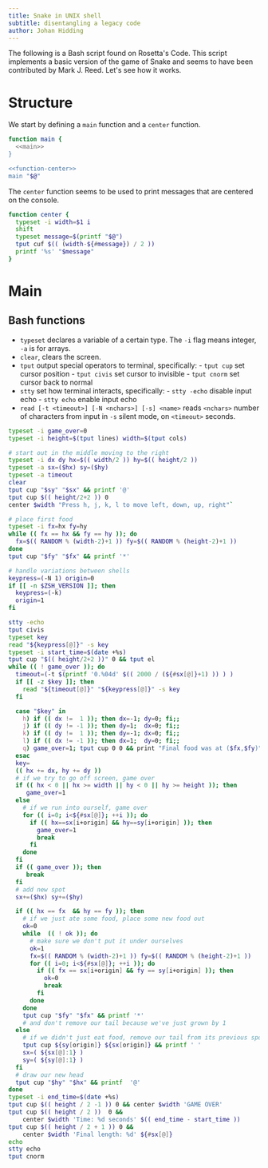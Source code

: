 ```yaml
---
title: Snake in UNIX shell
subtitle: disentangling a legacy code
author: Johan Hidding
---
```


The following is a Bash script found on Rosetta's Code. This script implements a basic version of the game of Snake and seems to have been contributed by Mark J. Reed. Let's see how it works.

# Structure
We start by defining a `main` function and a `center` function.

``` {.bash file=snake.sh}
function main {
  <<main>>
}

<<function-center>>
main "$@"
```

The `center` function seems to be used to print messages that are centered on the console.

``` {.bash #function-center}
function center {
  typeset -i width=$1 i
  shift
  typeset message=$(printf "$@")
  tput cuf $(( (width-${#message}) / 2 ))
  printf '%s' "$message"
}
```

# Main
## Bash functions

- `typeset` declares a variable of a certain type. The `-i` flag means integer, `-a` is for arrays.
- `clear`, clears the screen.
- `tput` output special operators to terminal, specifically:
        - `tput cup` set cursor position
        - `tput civis` set cursor to invisible
        - `tput cnorm` set cursor back to normal
- `stty` set how terminal interacts, specifically:
        - `stty -echo` disable input echo
        - `stty echo` enable input echo
- `read [-t <timeout>] [-N <nchars>] [-s] <name>` reads `<nchars>` number of characters from input in `-s` silent mode, on `<timeout>` seconds. 

``` {.bash #main}
typeset -i game_over=0
typeset -i height=$(tput lines) width=$(tput cols)

# start out in the middle moving to the right
typeset -i dx dy hx=$(( width/2 )) hy=$(( height/2 ))
typeset -a sx=($hx) sy=($hy)
typeset -a timeout
clear
tput cup "$sy" "$sx" && printf '@'
tput cup $(( height/2+2 )) 0
center $width "Press h, j, k, l to move left, down, up, right"`

# place first food
typeset -i fx=hx fy=hy
while (( fx == hx && fy == hy )); do
  fx=$(( RANDOM % (width-2)+1 )) fy=$(( RANDOM % (height-2)+1 ))
done
tput cup "$fy" "$fx" && printf '*'

# handle variations between shells
keypress=(-N 1) origin=0
if [[ -n $ZSH_VERSION ]]; then
  keypress=(-k)
  origin=1
fi

stty -echo
tput civis
typeset key
read "${keypress[@]}" -s key
typeset -i start_time=$(date +%s)
tput cup "$(( height/2+2 ))" 0 && tput el
while (( ! game_over )); do
  timeout=(-t $(printf '0.%04d' $(( 2000 / (${#sx[@]}+1) )) ) )
  if [[ -z $key ]]; then
    read "${timeout[@]}" "${keypress[@]}" -s key
  fi

  case "$key" in
    h) if (( dx !=  1 )); then dx=-1; dy=0; fi;;
    j) if (( dy != -1 )); then dy=1;  dx=0; fi;;
    k) if (( dy !=  1 )); then dy=-1; dx=0; fi;;
    l) if (( dx != -1 )); then dx=1;  dy=0; fi;;
    q) game_over=1; tput cup 0 0 && print "Final food was at ($fx,$fy)";;
  esac
  key=
  (( hx += dx, hy += dy ))
  # if we try to go off screen, game over
  if (( hx < 0 || hx >= width || hy < 0 || hy >= height )); then
     game_over=1
  else
    # if we run into ourself, game over
    for (( i=0; i<${#sx[@]}; ++i )); do
      if (( hx==sx[i+origin] && hy==sy[i+origin] )); then
        game_over=1
        break
      fi
    done
  fi
  if (( game_over )); then
     break
  fi
  # add new spot
  sx+=($hx) sy+=($hy)

  if (( hx == fx  && hy == fy )); then
    # if we just ate some food, place some new food out
    ok=0
    while  (( ! ok )); do
      # make sure we don't put it under ourselves
      ok=1
      fx=$(( RANDOM % (width-2)+1 )) fy=$(( RANDOM % (height-2)+1 ))
      for (( i=0; i<${#sx[@]}; ++i )); do
        if (( fx == sx[i+origin] && fy == sy[i+origin] )); then
          ok=0
          break
        fi
      done
    done
    tput cup "$fy" "$fx" && printf '*'
    # and don't remove our tail because we've just grown by 1
  else
    # if we didn't just eat food, remove our tail from its previous spot
    tput cup ${sy[origin]} ${sx[origin]} && printf ' '
    sx=( ${sx[@]:1} )
    sy=( ${sy[@]:1} )
  fi
  # draw our new head
  tput cup "$hy" "$hx" && printf  '@'
done
typeset -i end_time=$(date +%s)
tput cup $(( height / 2 -1 )) 0 && center $width 'GAME OVER'
tput cup $(( height / 2 ))  0 &&
    center $width 'Time: %d seconds' $(( end_time - start_time ))
tput cup $(( height / 2 + 1 )) 0 &&
    center $width 'Final length: %d' ${#sx[@]}
echo
stty echo
tput cnorm
```

